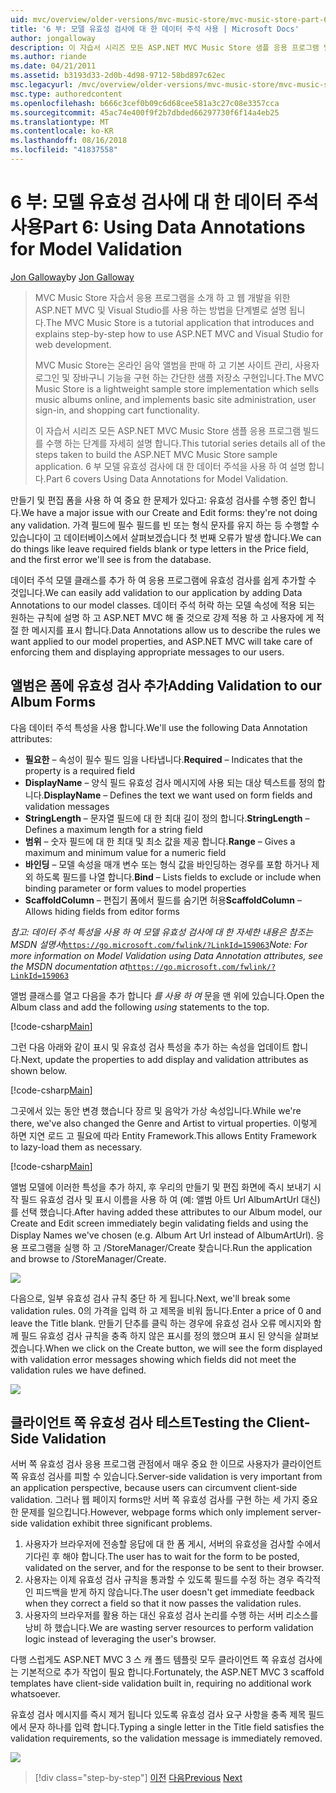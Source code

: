```yaml
---
uid: mvc/overview/older-versions/mvc-music-store/mvc-music-store-part-6
title: '6 부: 모델 유효성 검사에 대 한 데이터 주석 사용 | Microsoft Docs'
author: jongalloway
description: 이 자습서 시리즈 모든 ASP.NET MVC Music Store 샘플 응용 프로그램 빌드를 수행 하는 단계를 자세히 설명 합니다. 6 부에서는 V 모델에 대 한 데이터 주석 사용을 설명 하는 중...
ms.author: riande
ms.date: 04/21/2011
ms.assetid: b3193d33-2d0b-4d98-9712-58bd897c62ec
msc.legacyurl: /mvc/overview/older-versions/mvc-music-store/mvc-music-store-part-6
msc.type: authoredcontent
ms.openlocfilehash: b666c3cef0b09c6d68cee581a3c27c08e3357cca
ms.sourcegitcommit: 45ac74e400f9f2b7dbded66297730f6f14a4eb25
ms.translationtype: MT
ms.contentlocale: ko-KR
ms.lasthandoff: 08/16/2018
ms.locfileid: "41837558"
---
```

<a name="part-6-using-data-annotations-for-model-validation"></a><span data-ttu-id="3fafa-104">6 부: 모델 유효성 검사에 대 한 데이터 주석 사용</span><span class="sxs-lookup"><span data-stu-id="3fafa-104">Part 6: Using Data Annotations for Model Validation</span></span>
====================
<span data-ttu-id="3fafa-105">[Jon Galloway](https://github.com/jongalloway)</span><span class="sxs-lookup"><span data-stu-id="3fafa-105">by [Jon Galloway](https://github.com/jongalloway)</span></span>

> <span data-ttu-id="3fafa-106">MVC Music Store 자습서 응용 프로그램을 소개 하 고 웹 개발을 위한 ASP.NET MVC 및 Visual Studio를 사용 하는 방법을 단계별로 설명 됩니다.</span><span class="sxs-lookup"><span data-stu-id="3fafa-106">The MVC Music Store is a tutorial application that introduces and explains step-by-step how to use ASP.NET MVC and Visual Studio for web development.</span></span>  
>   
> <span data-ttu-id="3fafa-107">MVC Music Store는 온라인 음악 앨범을 판매 하 고 기본 사이트 관리, 사용자 로그인 및 장바구니 기능을 구현 하는 간단한 샘플 저장소 구현입니다.</span><span class="sxs-lookup"><span data-stu-id="3fafa-107">The MVC Music Store is a lightweight sample store implementation which sells music albums online, and implements basic site administration, user sign-in, and shopping cart functionality.</span></span>  
>   
> <span data-ttu-id="3fafa-108">이 자습서 시리즈 모든 ASP.NET MVC Music Store 샘플 응용 프로그램 빌드를 수행 하는 단계를 자세히 설명 합니다.</span><span class="sxs-lookup"><span data-stu-id="3fafa-108">This tutorial series details all of the steps taken to build the ASP.NET MVC Music Store sample application.</span></span> <span data-ttu-id="3fafa-109">6 부 모델 유효성 검사에 대 한 데이터 주석을 사용 하 여 설명 합니다.</span><span class="sxs-lookup"><span data-stu-id="3fafa-109">Part 6 covers Using Data Annotations for Model Validation.</span></span>


<span data-ttu-id="3fafa-110">만들기 및 편집 폼을 사용 하 여 중요 한 문제가 있다고: 유효성 검사를 수행 중인 합니다.</span><span class="sxs-lookup"><span data-stu-id="3fafa-110">We have a major issue with our Create and Edit forms: they're not doing any validation.</span></span> <span data-ttu-id="3fafa-111">가격 필드에 필수 필드를 빈 또는 형식 문자를 유지 하는 등 수행할 수 있습니다이 고 데이터베이스에서 살펴보겠습니다 첫 번째 오류가 발생 합니다.</span><span class="sxs-lookup"><span data-stu-id="3fafa-111">We can do things like leave required fields blank or type letters in the Price field, and the first error we'll see is from the database.</span></span>

<span data-ttu-id="3fafa-112">데이터 주석 모델 클래스를 추가 하 여 응용 프로그램에 유효성 검사를 쉽게 추가할 수 것입니다.</span><span class="sxs-lookup"><span data-stu-id="3fafa-112">We can easily add validation to our application by adding Data Annotations to our model classes.</span></span> <span data-ttu-id="3fafa-113">데이터 주석 허락 하는 모델 속성에 적용 되는 원하는 규칙에 설명 하 고 ASP.NET MVC 해 줄 것으로 강제 적용 하 고 사용자에 게 적절 한 메시지를 표시 합니다.</span><span class="sxs-lookup"><span data-stu-id="3fafa-113">Data Annotations allow us to describe the rules we want applied to our model properties, and ASP.NET MVC will take care of enforcing them and displaying appropriate messages to our users.</span></span>

## <a name="adding-validation-to-our-album-forms"></a><span data-ttu-id="3fafa-114">앨범은 폼에 유효성 검사 추가</span><span class="sxs-lookup"><span data-stu-id="3fafa-114">Adding Validation to our Album Forms</span></span>

<span data-ttu-id="3fafa-115">다음 데이터 주석 특성을 사용 합니다.</span><span class="sxs-lookup"><span data-stu-id="3fafa-115">We'll use the following Data Annotation attributes:</span></span>

- <span data-ttu-id="3fafa-116">**필요한** – 속성이 필수 필드 임을 나타냅니다.</span><span class="sxs-lookup"><span data-stu-id="3fafa-116">**Required** – Indicates that the property is a required field</span></span>
- <span data-ttu-id="3fafa-117">**DisplayName** – 양식 필드 유효성 검사 메시지에 사용 되는 대상 텍스트를 정의 합니다.</span><span class="sxs-lookup"><span data-stu-id="3fafa-117">**DisplayName** – Defines the text we want used on form fields and validation messages</span></span>
- <span data-ttu-id="3fafa-118">**StringLength** – 문자열 필드에 대 한 최대 길이 정의 합니다.</span><span class="sxs-lookup"><span data-stu-id="3fafa-118">**StringLength** – Defines a maximum length for a string field</span></span>
- <span data-ttu-id="3fafa-119">**범위** – 숫자 필드에 대 한 최대 및 최소 값을 제공 합니다.</span><span class="sxs-lookup"><span data-stu-id="3fafa-119">**Range** – Gives a maximum and minimum value for a numeric field</span></span>
- <span data-ttu-id="3fafa-120">**바인딩** – 모델 속성을 매개 변수 또는 형식 값을 바인딩하는 경우를 포함 하거나 제외 하도록 필드를 나열 합니다.</span><span class="sxs-lookup"><span data-stu-id="3fafa-120">**Bind** – Lists fields to exclude or include when binding parameter or form values to model properties</span></span>
- <span data-ttu-id="3fafa-121">**ScaffoldColumn** – 편집기 폼에서 필드를 숨기면 허용</span><span class="sxs-lookup"><span data-stu-id="3fafa-121">**ScaffoldColumn** – Allows hiding fields from editor forms</span></span>

<span data-ttu-id="3fafa-122">*참고: 데이터 주석 특성을 사용 하 여 모델 유효성 검사에 대 한 자세한 내용은 참조는 MSDN 설명서*[`https://go.microsoft.com/fwlink/?LinkId=159063`](https://go.microsoft.com/fwlink/?LinkId=159063)</span><span class="sxs-lookup"><span data-stu-id="3fafa-122">*Note: For more information on Model Validation using Data Annotation attributes, see the MSDN documentation at*[`https://go.microsoft.com/fwlink/?LinkId=159063`](https://go.microsoft.com/fwlink/?LinkId=159063)</span></span>

<span data-ttu-id="3fafa-123">앨범 클래스를 열고 다음을 추가 합니다 *를 사용 하 여* 문을 맨 위에 있습니다.</span><span class="sxs-lookup"><span data-stu-id="3fafa-123">Open the Album class and add the following *using* statements to the top.</span></span>

[!code-csharp[Main](mvc-music-store-part-6/samples/sample1.cs)]

<span data-ttu-id="3fafa-124">그런 다음 아래와 같이 표시 및 유효성 검사 특성을 추가 하는 속성을 업데이트 합니다.</span><span class="sxs-lookup"><span data-stu-id="3fafa-124">Next, update the properties to add display and validation attributes as shown below.</span></span>

[!code-csharp[Main](mvc-music-store-part-6/samples/sample2.cs)]

<span data-ttu-id="3fafa-125">그곳에서 있는 동안 변경 했습니다 장르 및 음악가 가상 속성입니다.</span><span class="sxs-lookup"><span data-stu-id="3fafa-125">While we're there, we've also changed the Genre and Artist to virtual properties.</span></span> <span data-ttu-id="3fafa-126">이렇게 하면 지연 로드 고 필요에 따라 Entity Framework.</span><span class="sxs-lookup"><span data-stu-id="3fafa-126">This allows Entity Framework to lazy-load them as necessary.</span></span>

[!code-csharp[Main](mvc-music-store-part-6/samples/sample3.cs)]

<span data-ttu-id="3fafa-127">앨범 모델에 이러한 특성을 추가 하지, 후 우리의 만들기 및 편집 화면에 즉시 보내기 시작 필드 유효성 검사 및 표시 이름을 사용 하 여 (예: 앨범 아트 Url AlbumArtUrl 대신)를 선택 했습니다.</span><span class="sxs-lookup"><span data-stu-id="3fafa-127">After having added these attributes to our Album model, our Create and Edit screen immediately begin validating fields and using the Display Names we've chosen (e.g. Album Art Url instead of AlbumArtUrl).</span></span> <span data-ttu-id="3fafa-128">응용 프로그램을 실행 하 고 /StoreManager/Create 찾습니다.</span><span class="sxs-lookup"><span data-stu-id="3fafa-128">Run the application and browse to /StoreManager/Create.</span></span>

![](mvc-music-store-part-6/_static/image1.png)

<span data-ttu-id="3fafa-129">다음으로, 일부 유효성 검사 규칙 중단 하 게 됩니다.</span><span class="sxs-lookup"><span data-stu-id="3fafa-129">Next, we'll break some validation rules.</span></span> <span data-ttu-id="3fafa-130">0의 가격을 입력 하 고 제목을 비워 둡니다.</span><span class="sxs-lookup"><span data-stu-id="3fafa-130">Enter a price of 0 and leave the Title blank.</span></span> <span data-ttu-id="3fafa-131">만들기 단추를 클릭 하는 경우에 유효성 검사 오류 메시지와 함께 필드 유효성 검사 규칙을 충족 하지 않은 표시를 정의 했으며 표시 된 양식을 살펴보겠습니다.</span><span class="sxs-lookup"><span data-stu-id="3fafa-131">When we click on the Create button, we will see the form displayed with validation error messages showing which fields did not meet the validation rules we have defined.</span></span>

![](mvc-music-store-part-6/_static/image2.png)

## <a name="testing-the-client-side-validation"></a><span data-ttu-id="3fafa-132">클라이언트 쪽 유효성 검사 테스트</span><span class="sxs-lookup"><span data-stu-id="3fafa-132">Testing the Client-Side Validation</span></span>

<span data-ttu-id="3fafa-133">서버 쪽 유효성 검사 응용 프로그램 관점에서 매우 중요 한 이므로 사용자가 클라이언트 쪽 유효성 검사를 피할 수 있습니다.</span><span class="sxs-lookup"><span data-stu-id="3fafa-133">Server-side validation is very important from an application perspective, because users can circumvent client-side validation.</span></span> <span data-ttu-id="3fafa-134">그러나 웹 페이지 forms만 서버 쪽 유효성 검사를 구현 하는 세 가지 중요 한 문제를 일으킵니다.</span><span class="sxs-lookup"><span data-stu-id="3fafa-134">However, webpage forms which only implement server-side validation exhibit three significant problems.</span></span>

1. <span data-ttu-id="3fafa-135">사용자가 브라우저에 전송할 응답에 대 한 폼 게시, 서버의 유효성을 검사할 수에서 기다린 후 해야 합니다.</span><span class="sxs-lookup"><span data-stu-id="3fafa-135">The user has to wait for the form to be posted, validated on the server, and for the response to be sent to their browser.</span></span>
2. <span data-ttu-id="3fafa-136">사용자는 이제 유효성 검사 규칙을 통과할 수 있도록 필드를 수정 하는 경우 즉각적인 피드백을 받게 하지 않습니다.</span><span class="sxs-lookup"><span data-stu-id="3fafa-136">The user doesn't get immediate feedback when they correct a field so that it now passes the validation rules.</span></span>
3. <span data-ttu-id="3fafa-137">사용자의 브라우저를 활용 하는 대신 유효성 검사 논리를 수행 하는 서버 리소스를 낭비 하 했습니다.</span><span class="sxs-lookup"><span data-stu-id="3fafa-137">We are wasting server resources to perform validation logic instead of leveraging the user's browser.</span></span>

<span data-ttu-id="3fafa-138">다행 스럽게도 ASP.NET MVC 3 스 캐 폴드 템플릿 모두 클라이언트 쪽 유효성 검사에는 기본적으로 추가 작업이 필요 합니다.</span><span class="sxs-lookup"><span data-stu-id="3fafa-138">Fortunately, the ASP.NET MVC 3 scaffold templates have client-side validation built in, requiring no additional work whatsoever.</span></span>

<span data-ttu-id="3fafa-139">유효성 검사 메시지를 즉시 제거 됩니다 있도록 유효성 검사 요구 사항을 충족 제목 필드에서 문자 하나를 입력 합니다.</span><span class="sxs-lookup"><span data-stu-id="3fafa-139">Typing a single letter in the Title field satisfies the validation requirements, so the validation message is immediately removed.</span></span>

![](mvc-music-store-part-6/_static/image3.png)


> [!div class="step-by-step"]
> <span data-ttu-id="3fafa-140">[이전](mvc-music-store-part-5.md)
> [다음](mvc-music-store-part-7.md)</span><span class="sxs-lookup"><span data-stu-id="3fafa-140">[Previous](mvc-music-store-part-5.md)
[Next](mvc-music-store-part-7.md)</span></span>
